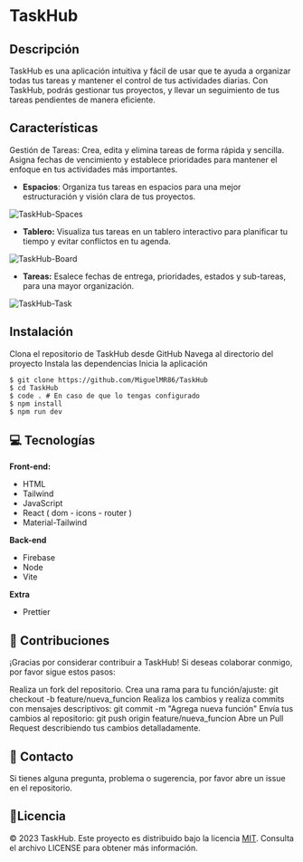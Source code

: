 # TaskHub 
## Descripción
TaskHub es una aplicación intuitiva y fácil de usar que te ayuda a organizar todas tus tareas y mantener el control de tus actividades diarias. Con TaskHub, podrás gestionar tus proyectos, y llevar un seguimiento de tus tareas pendientes de manera eficiente. 

## Características
Gestión de Tareas: Crea, edita y elimina tareas de forma rápida y sencilla. Asigna fechas de vencimiento y establece prioridades para mantener el enfoque en tus actividades más importantes.

- **Espacios**: Organiza tus tareas en espacios para una mejor estructuración y visión clara de tus proyectos.

![TaskHub-Spaces](https://github.com/MiguelMR86/TaskHub/assets/90867675/caf02039-6d04-4551-8d75-f2e62cc5bd82)

- **Tablero:** Visualiza tus tareas en un tablero interactivo para planificar tu tiempo y evitar conflictos en tu agenda.

![TaskHub-Board](https://github.com/MiguelMR86/TaskHub/assets/90867675/dfaa6157-774b-4cc1-b729-9080e5e13c8e)

- **Tareas:** Esalece fechas de entrega, prioridades, estados y sub-tareas, para una mayor organización.

![TaskHub-Task](https://github.com/MiguelMR86/TaskHub/assets/90867675/b6c5d370-4bfa-4b84-9f38-451c9eaf01d5)

## Instalación
Clona el repositorio de TaskHub desde GitHub
Navega al directorio del proyecto
Instala las dependencias
Inicia la aplicación

```shell
$ git clone https://github.com/MiguelMR86/TaskHub
$ cd TaskHub
$ code . # En caso de que lo tengas configurado
$ npm install
$ npm run dev
```
## 💻 Tecnologías
**Front-end:**
* HTML
* Tailwind
* JavaScript
* React ( dom - icons - router )
* Material-Tailwind

**Back-end**
* Firebase
* Node
* Vite

**Extra**
* Prettier

## 🤝 Contribuciones
¡Gracias por considerar contribuir a TaskHub! Si deseas colaborar conmigo, por favor sigue estos pasos:

Realiza un fork del repositorio.
Crea una rama para tu función/ajuste: git checkout -b feature/nueva_funcion
Realiza los cambios y realiza commits con mensajes descriptivos: git commit -m "Agrega nueva función"
Envía tus cambios al repositorio: git push origin feature/nueva_funcion
Abre un Pull Request describiendo tus cambios detalladamente.

## 📱 Contacto
Si tienes alguna pregunta, problema o sugerencia, por favor abre un issue en el repositorio.

## 📜Licencia 
© 2023 TaskHub. Este proyecto es distribuido bajo la licencia [MIT](https://choosealicense.com/licenses/mit/). Consulta el archivo LICENSE para obtener más información.
